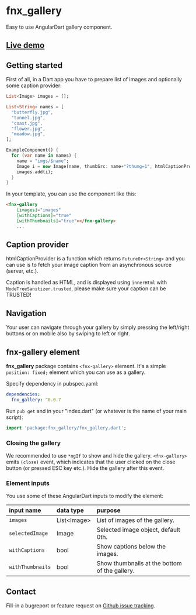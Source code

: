 # fnx_gallery

Easy to use AngularDart gallery component.

## [Live demo](http://demo.fnx.io/fnx_gallery/)

## Getting started

First of all, in a Dart app you have to prepare list of images and optionally some caption provider:

```dart
List<Image> images = [];

List<String> names = [
  "butterfly.jpg",
  "tunnel.jpg",
  "coast.jpg",
  "flower.jpg",
  "meadow.jpg",
];

ExampleComponent() {
  for (var name in names) {
    name = "imgs/$name";
    Image i = new Image(name, thumbSrc: name+"?thumg=1", htmlCaptionProvider: () => name);
    images.add(i);
  }
}
```

In your template, you can use the component like this:

```html
<fnx-gallery
    [images]="images"
    [withCaptions]="true"
    [withThumbnails]="true"></fnx-gallery>
    ...
```

## Caption provider

htmlCaptionProvider is a function which returns `FutureOr<String>` and you can use is to
fetch your image caption from an asynchronous source (server, etc.).

Caption is handled as HTML, and is displayed using `innerHtml` with `NodeTreeSanitizer.trusted`,
please make sure your caption can be TRUSTED! 


## Navigation

Your user can navigate through your gallery by simply pressing the left/right buttons or on mobile also by swiping to left or right.

## fnx-gallery element

**fnx_gallery** package contains `<fnx-gallery>` element. It's a simple `position: fixed;` element which you can use as a gallery.

Specify dependency in pubspec.yaml:

```yaml
dependencies:
  fnx_gallery: ^0.0.7
```

Run `pub get` and in your "index.dart" (or whatever is the name of your main script):

```dart
import 'package:fnx_gallery/fnx_gallery.dart';
```

### Closing the gallery

We recommended to use `*ngIf` to show and hide the gallery. `<fnx-gallery>` emits `(close)` event, which indicates
that the user clicked on the close button (or pressed ESC key etc.). Hide the gallery after this event.

### Element inputs

You use some of these AngularDart inputs to modify the element: 

| input name     | data type       | purpose                                       |
|:---------------|:----------------|:----------------------------------------------|
| `images`         | List\<Image\>   | List of images of the gallery.                |
| `selectedImage`  | Image           | Selected image object, default 0th.           |
| `withCaptions`   | bool         | Show captions below the images.               |
| `withThumbnails` | bool         | Show thumbnails at the bottom of the gallery. |

## Contact

Fill-in a bugreport or feature request on [Github issue tracking](https://github.com/fnx-io/fnx_gallery/issues).
